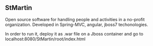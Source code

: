 StMartin
-------------------
Open source software for handling people and activities in a no-profit organization. Developed in Spring-MVC, angular, jboss7 techonologies. 

In order to run it, deploy it as .war file on a Jboss container and go to localhost:8080/StMartin/root/index.html  
